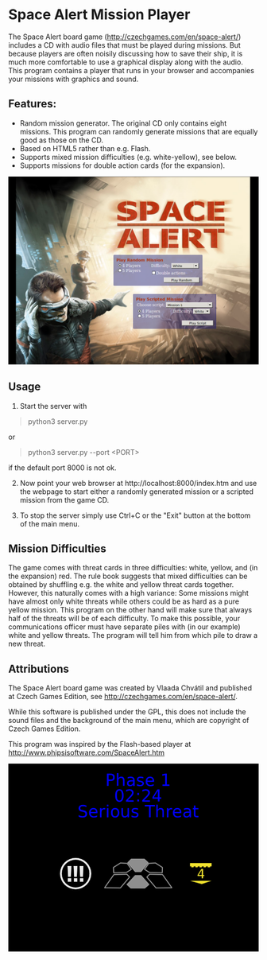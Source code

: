 # Space Alert Mission Player

The Space Alert board game (http://czechgames.com/en/space-alert/) includes a CD with audio files that must be played during missions. But because players are often noisily discussing how to save their ship, it is much more comfortable to use a graphical display along with the audio. This program contains a player that runs in your browser and accompanies your missions with graphics and sound. 

## Features:
- Random mission generator. The original CD only contains eight missions. This program can randomly generate missions that are equally good as those on the CD.
- Based on HTML5 rather than e.g. Flash.
- Supports mixed mission difficulties (e.g. white-yellow), see below.
- Supports missions for double action cards (for the expansion).

![Main menu](/menu.png?raw=true)


## Usage

1. Start the server with

> python3 server.py

or

> python3 server.py --port &lt;PORT&gt;

if the default port 8000 is not ok.

2. Now point your web browser at
http://localhost:8000/index.htm
and use the webpage to start either a randomly generated mission or a scripted mission from the game CD.

3. To stop the server simply use Ctrl+C or the "Exit" button at the bottom of the main menu.


## Mission Difficulties

The game comes with threat cards in three difficulties: white, yellow, and (in the expansion) red. The rule book suggests that mixed difficulties can be obtained by shuffling e.g. the white and yellow threat cards together. However, this naturally comes with a high variance: Some missions might have almost only white threats while others could be as hard as a pure yellow mission. This program on the other hand will make sure that always half of the threats will be of each difficulty. To make this possible, your communications officer must have separate piles with (in our example) white and yellow threats. The program will tell him from which pile to draw a new threat.


## Attributions

The Space Alert board game was created by Vlaada Chvátil and published at Czech Games Edition, see http://czechgames.com/en/space-alert/.

While this software is published under the GPL, this does not include the sound files and the background of the main menu, which are copyright of Czech Games Edition.

This program was inspired by the Flash-based player at
http://www.phipsisoftware.com/SpaceAlert.htm

![Player screenshot](/alert.png?raw=true)
